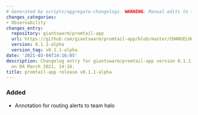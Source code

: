 ```yaml
---
# Generated by scripts/aggregate-changelogs. WARNING: Manual edits to this files will be overwritten.
changes_categories:
- Observability
changes_entry:
  repository: giantswarm/promtail-app
  url: https://github.com/giantswarm/promtail-app/blob/master/CHANGELOG.md#011-alpha---2021-03-04
  version: 0.1.1-alpha
  version_tag: v0.1.1-alpha
date: '2021-03-04T14:16:05'
description: Changelog entry for giantswarm/promtail-app version 0.1.1-alpha, published
  on 04 March 2021, 14:16.
title: promtail-app release v0.1.1-alpha
---
```


### Added
- Annotation for routing alerts to team halo
